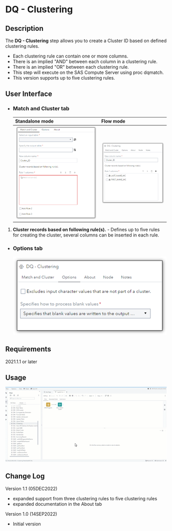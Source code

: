 # DQ - Clustering  

## Description  

The **DQ - Clustering** step allows you to create a Cluster ID based on defined clustering rules.
 * Each clustering rule can contain one or more columns.
 * There is an implied "AND" between each column in a clustering rule.
 * There is an implied "OR" between each clustering rule.
 * This step will execute on the SAS Compute Server using proc dqmatch.
 * This version supports up to five clustering rules.    

## User Interface

* ### Match and Cluster tab ###

   | Standalone mode | Flow mode |
   | --- | --- |                  
   | ![](img/dqclustering-tabMatchStandAlone.png) | ![](img/dqclustering-tabMatchFlowMode.png) |

1. **Cluster records based on following rule(s).** - Defines up to five rules for creating the cluster, several columns can be inserted in each rule.  

* ### Options tab ###

   ![](img/dqclustering-tabOptions.png)

## Requirements

2021.1.1 or later  

## Usage

![Using the DQ - Clustering Custom Step](img/demo_dqclustering.gif)   


## Change Log

Version 1.1 (05DEC2022)
 * expanded support from three clustering rules to five clustering rules
 * expanded documentation in the About tab

Version 1.0 (14SEP2022)
 * Initial version